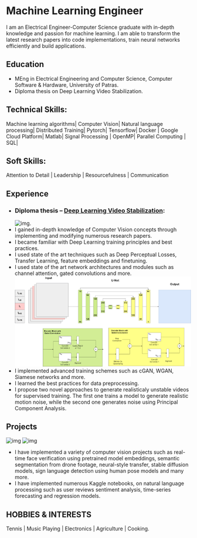 # Machine Learning Engineer
I am an Electrical Engineer-Computer Science graduate with in-depth knowledge and passion for machine learning. I am able to transform the latest research papers into code implementations, train neural networks efficiently and build applications.

## Education
- MEng in Electrical Engineering and Computer Science, Computer Software & Hardware, University of Patras. 
- Diploma thesis on Deep Learning Video Stabilization.
  
## Technical Skills: 
Machine learning algorithms| Computer Vision| Natural language processing| Distributed Training| Pytorch| Tensorflow| Docker | Google Cloud Platform| Matlab| Signal Processing | OpenMP| Parallel Computing | SQL|

## Soft Skills: 
Attention to Detail |  Leadership |  Resourcefulness | Communication

## Experience
- ### Diploma thesis – [Deep Learning Video Stabilization](/assets/thesis.pdf):
  ![img](/assets/img/stab_result.gif).
- I gained in-depth knowledge of Computer Vision concepts through implementing and modifying numerous research papers.
- I became familiar with Deep Learning training principles and best practices.
- I used state of the art techniques such as Deep Perceptual Losses, Transfer Learning, feature embeddings and finetuning.
- I used state of the art network architectures and modules such as channel attention, gated convolutions and more.
  ![img](/assets/img/DMBVS_UNET.png)
- I implemented advanced  training schemes such as cGAN, WGAN, Siamese networks and more.
- I learned the best practices for data preprocessing.
- I propose two novel approaches to generate realisticaly unstable videos for supervised training. The first one trains a model to generate realistic motion noise, while the second one generates noise using Principal Component Analysis.

## Projects
![img](/assets/img/neural_style.gif)
![img](/assets/img/faceid.gif)
- I have implemented a variety of computer vision projects such as real-time face verification using pretrained model embeddings, semantic segmentation from drone footage, neural-style transfer, stable diffusion models, sign language detection    using human pose models and many more.
- I have implemented numerous Kaggle notebooks, on natural language processing such as user reviews sentiment analysis, time-series forecasting and regression models.

## HOBBIES & INTERESTS
Tennis | Music Playing | Electronics | Agriculture | Cooking.
